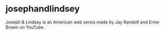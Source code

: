 # josephandlindsey
Joseph &amp; Lindsey is an American web sereis made by Jay Randolf and Ernie Brown on YouTube.
